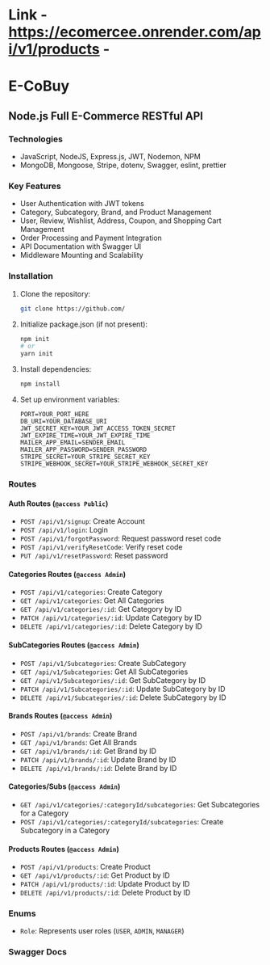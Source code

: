 # Link  - https://ecomercee.onrender.com/api/v1/products - 
# E-CoBuy

## Node.js Full E-Commerce RESTful API

### Technologies
- JavaScript, NodeJS, Express.js, JWT, Nodemon, NPM
- MongoDB, Mongoose, Stripe, dotenv, Swagger, eslint, prettier

### Key Features
- User Authentication with JWT tokens
- Category, Subcategory, Brand, and Product Management
- User, Review, Wishlist, Address, Coupon, and Shopping Cart Management
- Order Processing and Payment Integration
- API Documentation with Swagger UI
- Middleware Mounting and Scalability

### Installation
1. Clone the repository:
    ```bash
    git clone https://github.com/
    ```
2. Initialize package.json (if not present):
    ```bash
    npm init
    # or
    yarn init
    ```
3. Install dependencies:
    ```bash
    npm install
    ```
4. Set up environment variables:
    ```env
    PORT=YOUR_PORT_HERE
    DB_URI=YOUR_DATABASE_URI
    JWT_SECRET_KEY=YOUR_JWT_ACCESS_TOKEN_SECRET
    JWT_EXPIRE_TIME=YOUR_JWT_EXPIRE_TIME
    MAILER_APP_EMAIL=SENDER_EMAIL
    MAILER_APP_PASSWORD=SENDER_PASSWORD
    STRIPE_SECRET=YOUR_STRIPE_SECRET_KEY
    STRIPE_WEBHOOK_SECRET=YOUR_STRIPE_WEBHOOK_SECRET_KEY
    ```

### Routes

#### Auth Routes (`@access Public`)
- `POST /api/v1/signup`: Create Account
- `POST /api/v1/login`: Login
- `POST /api/v1/forgotPassword`: Request password reset code
- `POST /api/v1/verifyResetCode`: Verify reset code
- `PUT /api/v1/resetPassword`: Reset password

#### Categories Routes (`@access Admin`)
- `POST /api/v1/categories`: Create Category
- `GET /api/v1/categories`: Get All Categories
- `GET /api/v1/categories/:id`: Get Category by ID
- `PATCH /api/v1/categories/:id`: Update Category by ID
- `DELETE /api/v1/categories/:id`: Delete Category by ID

#### SubCategories Routes (`@access Admin`)
- `POST /api/v1/Subcategories`: Create SubCategory
- `GET /api/v1/Subcategories`: Get All SubCategories
- `GET /api/v1/Subcategories/:id`: Get SubCategory by ID
- `PATCH /api/v1/Subcategories/:id`: Update SubCategory by ID
- `DELETE /api/v1/Subcategories/:id`: Delete SubCategory by ID

#### Brands Routes (`@access Admin`)
- `POST /api/v1/brands`: Create Brand
- `GET /api/v1/brands`: Get All Brands
- `GET /api/v1/brands/:id`: Get Brand by ID
- `PATCH /api/v1/brands/:id`: Update Brand by ID
- `DELETE /api/v1/brands/:id`: Delete Brand by ID

#### Categories/Subs (`@access Admin`)
- `GET /api/v1/categories/:categoryId/subcategories`: Get Subcategories for a Category
- `POST /api/v1/categories/:categoryId/subcategories`: Create Subcategory in a Category

#### Products Routes (`@access Admin`)
- `POST /api/v1/products`: Create Product
- `GET /api/v1/products/:id`: Get Product by ID
- `PATCH /api/v1/products/:id`: Update Product by ID
- `DELETE /api/v1/products/:id`: Delete Product by ID

### Enums
- `Role`: Represents user roles (`USER`, `ADMIN`, `MANAGER`)

### Swagger Docs
